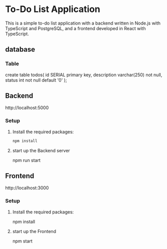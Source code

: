 # To-Do List Application

This is a simple to-do list application with a backend written in Node.js with TypeScript and PostgreSQL, and a frontend developed in React with TypeScript.

## database

### Table

create table todos(
	id SERIAL primary key,
	description varchar(250) not null,
	status int not null default '0'
);



## Backend
http://localhost:5000


### Setup

1. Install the required packages:

   ```bash
   npm install

2. start up the Backend server

    npm run start

## Frontend
http://localhost:3000


### Setup

1. Install the required packages:

    npm install

2. start up the Frontend

    npm start


